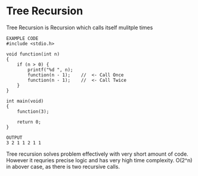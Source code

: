 # Tree Recursion  

Tree Recursion is Recursion which calls itself mulitple times


```
EXAMPLE CODE
#include <stdio.h>

void function(int n)
{
    if (n > 0) {
        printf("%d ", n);
        function(n - 1);    //  <- Call Once
        function(n - 1);    //  <- Call Twice
    }
}

int main(void) 
{
    function(3);

    return 0;
}
```

```
OUTPUT
3 2 1 1 2 1 1
```

Tree recursion solves problem effectively with very short amount of code. However it requries precise logic and has very high time complexity.
O(2^n) in abover case, as there is two recursive calls.